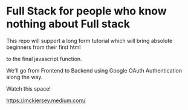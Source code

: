 # Full Stack for people who know nothing about Full stack

This repo will support a long form tutorial which will bring absolute beginners from their first html <div> to the final javascript function. 

We'll go from Frontend to Backend using Google OAuth Authentication along the way.

Watch this space!

https://mckiersey.medium.com/
